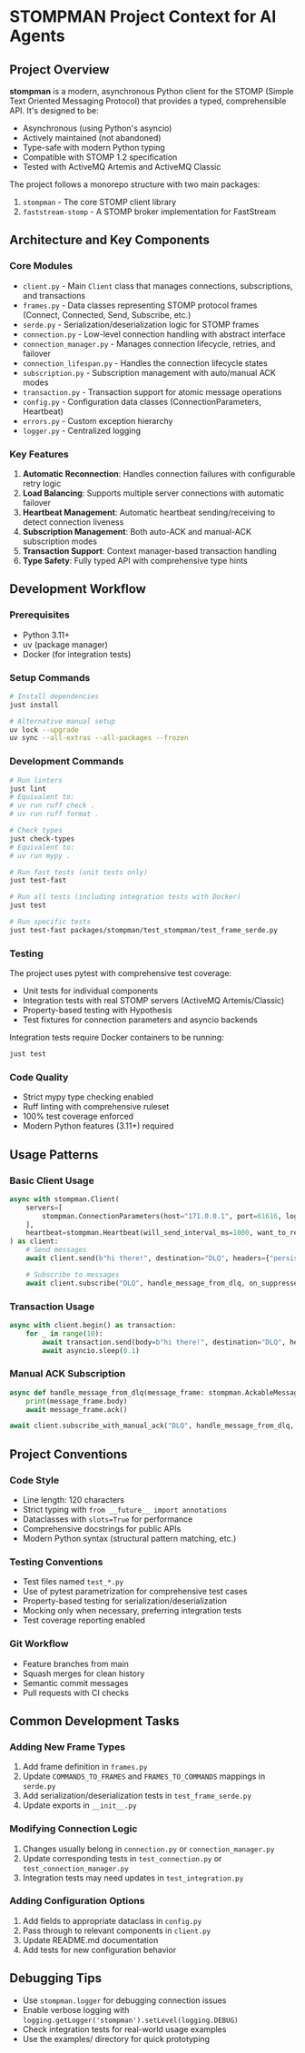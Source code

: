 # STOMPMAN Project Context for AI Agents

## Project Overview

**stompman** is a modern, asynchronous Python client for the STOMP (Simple Text Oriented Messaging Protocol) that provides a typed, comprehensible API. It's designed to be:

- Asynchronous (using Python's asyncio)
- Actively maintained (not abandoned)
- Type-safe with modern Python typing
- Compatible with STOMP 1.2 specification
- Tested with ActiveMQ Artemis and ActiveMQ Classic

The project follows a monorepo structure with two main packages:
1. `stompman` - The core STOMP client library
2. `faststream-stomp` - A STOMP broker implementation for FastStream

## Architecture and Key Components

### Core Modules

- `client.py` - Main `Client` class that manages connections, subscriptions, and transactions
- `frames.py` - Data classes representing STOMP protocol frames (Connect, Connected, Send, Subscribe, etc.)
- `serde.py` - Serialization/deserialization logic for STOMP frames
- `connection.py` - Low-level connection handling with abstract interface
- `connection_manager.py` - Manages connection lifecycle, retries, and failover
- `connection_lifespan.py` - Handles the connection lifecycle states
- `subscription.py` - Subscription management with auto/manual ACK modes
- `transaction.py` - Transaction support for atomic message operations
- `config.py` - Configuration data classes (ConnectionParameters, Heartbeat)
- `errors.py` - Custom exception hierarchy
- `logger.py` - Centralized logging

### Key Features

1. **Automatic Reconnection**: Handles connection failures with configurable retry logic
2. **Load Balancing**: Supports multiple server connections with automatic failover
3. **Heartbeat Management**: Automatic heartbeat sending/receiving to detect connection liveness
4. **Subscription Management**: Both auto-ACK and manual-ACK subscription modes
5. **Transaction Support**: Context manager-based transaction handling
6. **Type Safety**: Fully typed API with comprehensive type hints

## Development Workflow

### Prerequisites

- Python 3.11+
- uv (package manager)
- Docker (for integration tests)

### Setup Commands

```bash
# Install dependencies
just install

# Alternative manual setup
uv lock --upgrade
uv sync --all-extras --all-packages --frozen
```

### Development Commands

```bash
# Run linters
just lint
# Equivalent to:
# uv run ruff check .
# uv run ruff format .

# Check types
just check-types
# Equivalent to:
# uv run mypy .

# Run fast tests (unit tests only)
just test-fast

# Run all tests (including integration tests with Docker)
just test

# Run specific tests
just test-fast packages/stompman/test_stompman/test_frame_serde.py
```

### Testing

The project uses pytest with comprehensive test coverage:

- Unit tests for individual components
- Integration tests with real STOMP servers (ActiveMQ Artemis/Classic)
- Property-based testing with Hypothesis
- Test fixtures for connection parameters and asyncio backends

Integration tests require Docker containers to be running:
```bash
just test
```

### Code Quality

- Strict mypy type checking enabled
- Ruff linting with comprehensive ruleset
- 100% test coverage enforced
- Modern Python features (3.11+) required

## Usage Patterns

### Basic Client Usage

```python
async with stompman.Client(
    servers=[
        stompman.ConnectionParameters(host="171.0.0.1", port=61616, login="user1", passcode="passcode1"),
    ],
    heartbeat=stompman.Heartbeat(will_send_interval_ms=1000, want_to_receive_interval_ms=1000),
) as client:
    # Send messages
    await client.send(b"hi there!", destination="DLQ", headers={"persistent": "true"})

    # Subscribe to messages
    await client.subscribe("DLQ", handle_message_from_dlq, on_suppressed_exception=print)
```

### Transaction Usage

```python
async with client.begin() as transaction:
    for _ in range(10):
        await transaction.send(body=b"hi there!", destination="DLQ", headers={"persistent": "true"})
        await asyncio.sleep(0.1)
```

### Manual ACK Subscription

```python
async def handle_message_from_dlq(message_frame: stompman.AckableMessageFrame) -> None:
    print(message_frame.body)
    await message_frame.ack()

await client.subscribe_with_manual_ack("DLQ", handle_message_from_dlq, ack="client")
```

## Project Conventions

### Code Style

- Line length: 120 characters
- Strict typing with `from __future__ import annotations`
- Dataclasses with `slots=True` for performance
- Comprehensive docstrings for public APIs
- Modern Python syntax (structural pattern matching, etc.)

### Testing Conventions

- Test files named `test_*.py`
- Use of pytest parametrization for comprehensive test cases
- Property-based testing for serialization/deserialization
- Mocking only when necessary, preferring integration tests
- Test coverage reporting enabled

### Git Workflow

- Feature branches from main
- Squash merges for clean history
- Semantic commit messages
- Pull requests with CI checks

## Common Development Tasks

### Adding New Frame Types

1. Add frame definition in `frames.py`
2. Update `COMMANDS_TO_FRAMES` and `FRAMES_TO_COMMANDS` mappings in `serde.py`
3. Add serialization/deserialization tests in `test_frame_serde.py`
4. Update exports in `__init__.py`

### Modifying Connection Logic

1. Changes usually belong in `connection.py` or `connection_manager.py`
2. Update corresponding tests in `test_connection.py` or `test_connection_manager.py`
3. Integration tests may need updates in `test_integration.py`

### Adding Configuration Options

1. Add fields to appropriate dataclass in `config.py`
2. Pass through to relevant components in `client.py`
3. Update README.md documentation
4. Add tests for new configuration behavior

## Debugging Tips

- Use `stompman.logger` for debugging connection issues
- Enable verbose logging with `logging.getLogger('stompman').setLevel(logging.DEBUG)`
- Check integration tests for real-world usage examples
- Use the examples/ directory for quick prototyping
